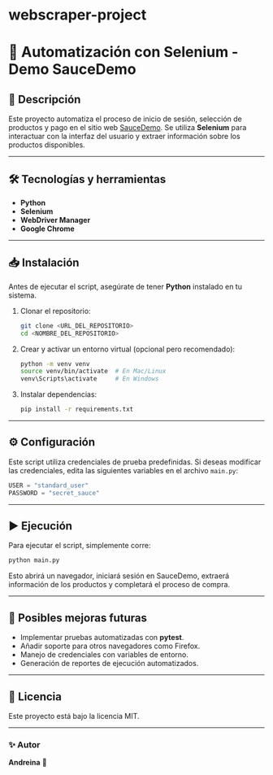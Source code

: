 # webscraper-project
# 🚀 Automatización con Selenium - Demo SauceDemo

## 📌 Descripción
Este proyecto automatiza el proceso de inicio de sesión, selección de productos y pago en el sitio web [SauceDemo](https://www.saucedemo.com/). Se utiliza **Selenium** para interactuar con la interfaz del usuario y extraer información sobre los productos disponibles.

---

## 🛠 Tecnologías y herramientas
- **Python**
- **Selenium**
- **WebDriver Manager**
- **Google Chrome**

---

## 📥 Instalación
Antes de ejecutar el script, asegúrate de tener **Python** instalado en tu sistema.

1. Clonar el repositorio:
   ```bash
   git clone <URL_DEL_REPOSITORIO>
   cd <NOMBRE_DEL_REPOSITORIO>
   ```
2. Crear y activar un entorno virtual (opcional pero recomendado):
   ```bash
   python -m venv venv
   source venv/bin/activate  # En Mac/Linux
   venv\Scripts\activate     # En Windows
   ```
3. Instalar dependencias:
   ```bash
   pip install -r requirements.txt
   ```

---

## ⚙️ Configuración
Este script utiliza credenciales de prueba predefinidas. Si deseas modificar las credenciales, edita las siguientes variables en el archivo `main.py`:

```python
USER = "standard_user"
PASSWORD = "secret_sauce"
```

---

## ▶️ Ejecución
Para ejecutar el script, simplemente corre:
```bash
python main.py
```
Esto abrirá un navegador, iniciará sesión en SauceDemo, extraerá información de los productos y completará el proceso de compra.

---

## 🔧 Posibles mejoras futuras
- Implementar pruebas automatizadas con **pytest**.
- Añadir soporte para otros navegadores como Firefox.
- Manejo de credenciales con variables de entorno.
- Generación de reportes de ejecución automatizados.

---

## 📄 Licencia
Este proyecto está bajo la licencia MIT.

---

### ✨ Autor
**Andreina** 🚀

